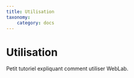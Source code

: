 ```yaml
---
title: Utilisation
taxonomy:
    category: docs
---
```


# Utilisation

Petit tutoriel expliquant comment utiliser WebLab.
